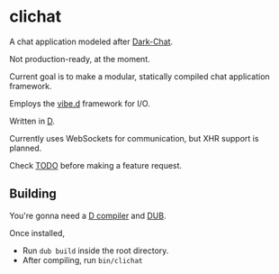 # clichat
A chat application modeled after [Dark-Chat](http://dark-chat.info).

Not production-ready, at the moment.

Current goal is to make a modular, statically compiled chat application framework.

Employs the [vibe.d](http://vibed.org) framework for I/O.

Written in [D](http://dlang.org).

Currently uses WebSockets for communication, but XHR support is planned.

Check [TODO](TODO.md) before making a feature request.

## Building
You're gonna need a [D compiler](http://dlang.org/download.html) and [DUB](https://github.com/D-Programming-Language/dub).

Once installed, 
+ Run `dub build` inside the root directory.
+ After compiling, run `bin/clichat`
